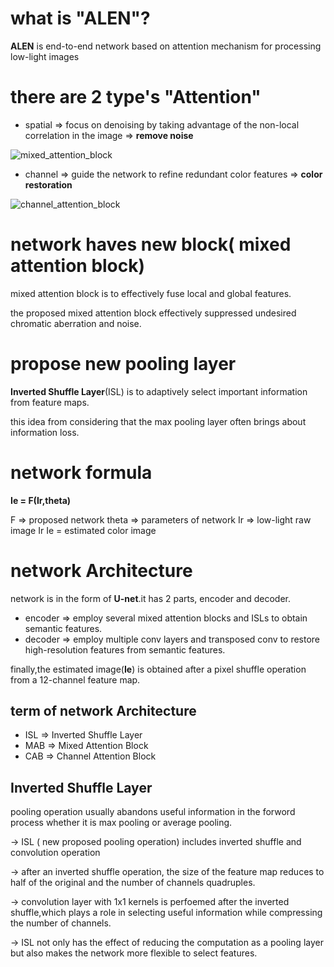 # what is "ALEN"?

 **ALEN** is end-to-end network based on attention mechanism for processing low-light images

# there are 2 type's "Attention"

* spatial => focus on denoising by taking advantage of the non-local correlation in the image => **remove noise**

![mixed_attention_block](https://user-images.githubusercontent.com/57025585/96367100-cac30380-1186-11eb-8ba8-fdbeec157e6f.png)

* channel => guide the network to refine redundant color features => **color restoration**

![channel_attention_block](https://user-images.githubusercontent.com/57025585/96366959-e548ad00-1185-11eb-9f56-15367d19dba5.png)

# network haves new block( mixed attention block)

mixed attention block is to effectively fuse local and global features.

the proposed mixed attention block effectively suppressed undesired chromatic aberration and noise.

# propose new pooling layer

**Inverted Shuffle Layer**(ISL) is to adaptively select important information from feature maps.

this idea from considering that the max pooling layer often brings about information loss.

# network formula

**Ie = F(Ir,theta)**

F => proposed network
theta => parameters of network
Ir => low-light raw image Ir
Ie = estimated color image

# network Architecture

network is in the form of **U-net**.it has 2 parts, encoder and decoder.

* encoder => employ several mixed attention blocks and ISLs to obtain semantic features.
* decoder => employ multiple conv layers and transposed conv to restore high-resolution features from semantic features.

 finally,the estimated image(**Ie**) is obtained after a pixel shuffle operation from a 12-channel feature map.

## term of network Architecture

* ISL => Inverted Shuffle Layer
* MAB => Mixed Attention Block
* CAB => Channel Attention Block

## Inverted Shuffle Layer

pooling operation usually abandons useful information in the forword process whether it is max pooling or average pooling.

-> ISL ( new proposed pooling operation) includes inverted shuffle and convolution operation

-> after an inverted shuffle operation, the size of the feature map reduces to half of the original and the number of channels quadruples.

-> convolution layer with 1x1 kernels is perfoemed after the inverted shuffle,which plays a role in selecting useful information while compressing the number of channels.

-> ISL not only has the effect of reducing the computation as a pooling layer but also makes the network more flexible to select features.

